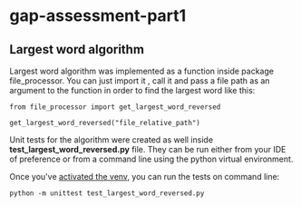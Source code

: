 # gap-assessment-part1

## Largest word algorithm
  
Largest word algorithm was implemented as a function inside package file_processor. You can just import it , call it and pass a file path as an argument to the function in order to find the largest word like this:

    from file_processor import get_largest_word_reversed
    
    get_largest_word_reversed("file_relative_path")

Unit tests for the algorithm were created as well inside **test_largest_word_reversed.py** file. They can be run either from your IDE of preference or from a command line using the python virtual environment.

Once you've [activated the venv](https://packaging.python.org/guides/installing-using-pip-and-virtual-environments/#activating-a-virtual-environment), you can run the tests on command line:

    python -m unittest test_largest_word_reversed.py
